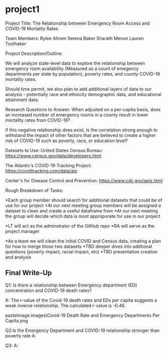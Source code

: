 # project1
Project Title: 
The Relationship between Emergency Room Access and COVID-19 Mortality Rates

Team Members:
Rylee Ahnen
Serena Baker
Sharath Menon
Lauren Toothaker

Project Description/Outline:

We will analyze state-level data to explore the relationship between emergency room availability (Measured as a count of emegency departments per state by population), poverty rates, and county COVID-19 mortality rates.

Should time permit, we also plan to add additional layers of data to our analysis - potentially race and ethnicity demographic data, and educational attainment data.

Research Questions to Answer:
When adjusted on a per-capita basis, does an increased number of emergency rooms in a county result in lower mortality rates from COVID-19?

If this negative relationship does exist, is the correlation strong enough to withstand the impact of other factors that are believed to create a higher risk of COVID-19 such as poverty, race, or education level?

Datasets to Use:
United States Census Bureau: https://www.census.gov/data/developers.html

The Atlantic's COVID-19 Tracking Project: https://covidtracking.com/data/api

Center's for Disease Control and Prevention: https://www.cdc.gov/apis.html

Rough Breakdown of Tasks:

*Each group member should search for additional datasets that could be of use for our project
*At our next meeting group members will be assigned a dataset to clean and create a useful dataframe from
*At our next meeting the group will decide which data is most approporate for use in our project

*LT will act as the adminstrator of the GitHub repo
*RA will serve as the project manager

*As a team we will clean the initial COVID and Census data, creating a plan for how to merge those two datasets
*TBD deeper dives into addtional questions (poverty impact, racial impact, etc)
*TBD presentation creation and analysis


## Final Write-Up
Q1: Is there a relationship between Emergency department (ED) concentration and COVID-19 death rates?

A: The r-value of the Covid-19 death rates and EDs per capita suggests a weak inverse relationship. The calculated r-value is -0.46.

pasteImage.images\Covid-19 Death Rate and Emergency Departments Per Capita.png


Q2:Is the Emergency Department and COVID-19 relationship stronger than poverty rate
A:

Q3:
A:



